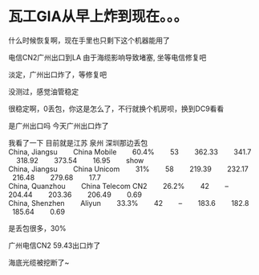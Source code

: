# 瓦工GIA从早上炸到现在。。。


什么时候恢复啊，现在手里也只剩下这个机器能用了<br />
<img id="aimg_SIdMa" onclick="zoom(this, this.src, 0, 0, 0)" class="zoom" src="https://img.skywing.me/imgs/2020/11/618a76bd352211b4.png" onmouseover="img_onmouseoverfunc(this)" onload="thumbImg(this)" border="0" alt="" />

电信CN2广州出口到LA 由于海缆影响导致堵塞, 坐等电信修复吧

淡定，广州出口炸了，等修复吧

没测过，感觉油管稳定<br />


很稳定啊，0丢包，你这是怎么了，不行就换个机房呗，换到DC9看看

是广州出口吗 今天广州出口炸了

我看了一下 目前就是江苏 泉州 深圳那边丢包 <br />
China, Jiangsu&nbsp; &nbsp; &nbsp; &nbsp; China Mobile&nbsp; &nbsp; &nbsp; &nbsp; 60.4%&nbsp; &nbsp; &nbsp; &nbsp; 53&nbsp; &nbsp; &nbsp; &nbsp; 362.33&nbsp; &nbsp; &nbsp; &nbsp; 341.7&nbsp; &nbsp; &nbsp; &nbsp; 318.92&nbsp; &nbsp; &nbsp; &nbsp; 373.54&nbsp; &nbsp; &nbsp; &nbsp; 16.95&nbsp; &nbsp; &nbsp; &nbsp; show&nbsp; &nbsp; &nbsp; &nbsp; <br />
China, Jiangsu&nbsp; &nbsp; &nbsp; &nbsp; China Unicom&nbsp; &nbsp; &nbsp; &nbsp; 31%&nbsp; &nbsp; &nbsp; &nbsp; 58&nbsp; &nbsp; &nbsp; &nbsp; 219.39&nbsp; &nbsp; &nbsp; &nbsp; 232.17&nbsp; &nbsp; &nbsp; &nbsp; 216.48&nbsp; &nbsp; &nbsp; &nbsp; 279.68&nbsp; &nbsp; &nbsp; &nbsp; 17.7<br />
China, Quanzhou&nbsp; &nbsp; &nbsp; &nbsp; China Telecom CN2&nbsp; &nbsp; &nbsp; &nbsp; 26.2%&nbsp; &nbsp; &nbsp; &nbsp; 42&nbsp; &nbsp; &nbsp; &nbsp; –&nbsp; &nbsp; &nbsp; &nbsp; 204.44&nbsp; &nbsp; &nbsp; &nbsp; 203.36&nbsp; &nbsp; &nbsp; &nbsp; 206.49&nbsp; &nbsp; &nbsp; &nbsp; 0.69<br />
China, Shenzhen&nbsp; &nbsp; &nbsp; &nbsp; Aliyun&nbsp; &nbsp; &nbsp; &nbsp; 33.3%&nbsp; &nbsp; &nbsp; &nbsp; 42&nbsp; &nbsp; &nbsp; &nbsp; –&nbsp; &nbsp; &nbsp; &nbsp; 183.6&nbsp; &nbsp; &nbsp; &nbsp; 182.8&nbsp; &nbsp; &nbsp; &nbsp; 185.64&nbsp; &nbsp; &nbsp; &nbsp; 0.69<br />


是丢包很多，30%

广州电信CN2 59.43出口炸了

海底光缆被挖断了~ <img src="static/image/smiley/default/time.gif" smilieid="15" border="0" alt="" />
